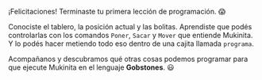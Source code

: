 ¡Felicitaciones! Terminaste tu primera lección de programación. :scream:

Conociste el tablero, la posición actual y las bolitas. Aprendiste que podés controlarlas con los comandos `Poner`, `Sacar` y `Mover` que entiende Mukinita. Y lo podés hacer metiendo todo eso dentro de una cajita llamada `programa`.

Acompañanos y descubramos qué otras cosas podemos programar para que ejecute Mukinita en el lenguaje **Gobstones**. :smiley:
